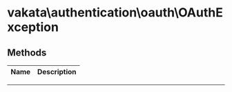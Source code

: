 # vakata\authentication\oauth\OAuthException


## Methods

| Name | Description |
|------|-------------|

---


